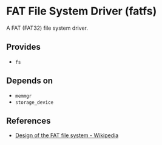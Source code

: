 # FAT File System Driver (fatfs)
A FAT (FAT32) file system driver.

## Provides
- `fs`

## Depends on
- `memmgr`
- `storage_device`

## References
- [Design of the FAT file system - Wikipedia](https://en.wikipedia.org/wiki/Design_of_the_FAT_file_system)
